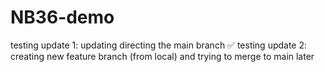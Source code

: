 # NB36-demo

testing update 1: updating directing the main branch ✅
testing update 2: creating new feature branch (from local) and trying to merge to main later
